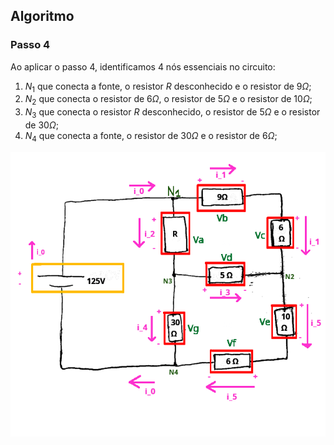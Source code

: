 ## Algoritmo

### Passo 4

<div class="grid-50-50">

<div class="grid-element regular">

Ao aplicar o passo 4, identificamos 4 nós essenciais no circuito:

1. $N_{1}$ que conecta a fonte, o resistor $R$ desconhecido e o resistor de $9\Omega$;
2. $N_{2}$ que conecta o resistor de $6\Omega$, o resistor de $5\Omega$ e o resistor de $10\Omega$;
3. $N_{3}$ que conecta o resistor $R$ desconhecido, o resistor de $5\Omega$ e o resistor de $30\Omega$;
4. $N_{4}$ que conecta a fonte, o resistor de $30\Omega$ e o resistor de $6\Omega$;

</div>

<div class="grid-element">

<!-- _class: transparent -->
![Identificação dos Nós](./img/passo-4.png)

</div>

</div>

